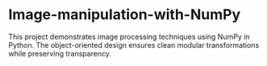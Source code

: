 # Image-manipulation-with-NumPy
This project demonstrates image processing techniques using NumPy in Python. The object-oriented design ensures clean modular transformations while preserving transparency.

